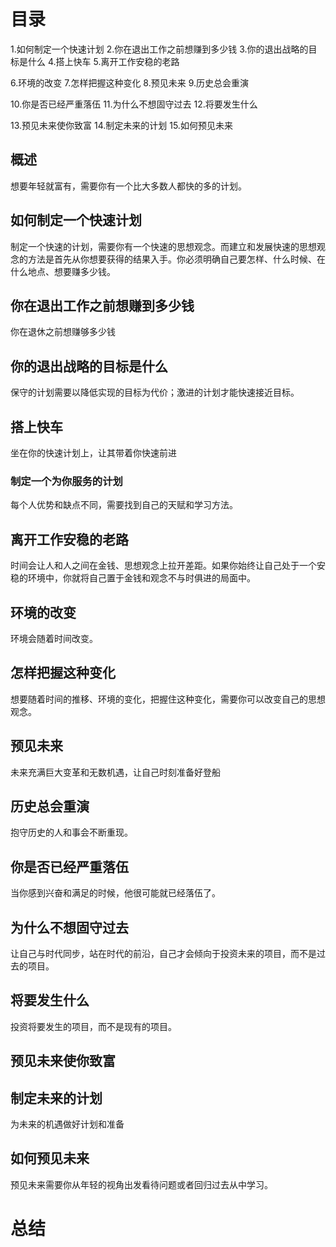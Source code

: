 # 目录
1.如何制定一个快速计划
2.你在退出工作之前想赚到多少钱
3.你的退出战略的目标是什么
4.搭上快车
5.离开工作安稳的老路

6.环境的改变
7.怎样把握这种变化
8.预见未来
9.历史总会重演

10.你是否已经严重落伍
11.为什么不想固守过去
12.将要发生什么

13.预见未来使你致富
14.制定未来的计划
15.如何预见未来

## 概述
  想要年轻就富有，需要你有一个比大多数人都快的多的计划。

## 如何制定一个快速计划
  制定一个快速的计划，需要你有一个快速的思想观念。而建立和发展快速的思想观念的方法是首先从你想要获得的结果入手。你必须明确自己要怎样、什么时候、在什么地点、想要赚多少钱。

## 你在退出工作之前想赚到多少钱
  你在退休之前想赚够多少钱

## 你的退出战略的目标是什么
  保守的计划需要以降低实现的目标为代价；激进的计划才能快速接近目标。

## 搭上快车
  坐在你的快速计划上，让其带着你快速前进

### 制定一个为你服务的计划
  每个人优势和缺点不同，需要找到自己的天赋和学习方法。

## 离开工作安稳的老路
  时间会让人和人之间在金钱、思想观念上拉开差距。如果你始终让自己处于一个安稳的环境中，你就将自己置于金钱和观念不与时俱进的局面中。

## 环境的改变
  环境会随着时间改变。

## 怎样把握这种变化
  想要随着时间的推移、环境的变化，把握住这种变化，需要你可以改变自己的思想观念。

## 预见未来
  未来充满巨大变革和无数机遇，让自己时刻准备好登船

## 历史总会重演
  抱守历史的人和事会不断重现。

## 你是否已经严重落伍
  当你感到兴奋和满足的时候，他很可能就已经落伍了。

## 为什么不想固守过去
  让自己与时代同步，站在时代的前沿，自己才会倾向于投资未来的项目，而不是过去的项目。

## 将要发生什么
  投资将要发生的项目，而不是现有的项目。

## 预见未来使你致富

## 制定未来的计划
  为未来的机遇做好计划和准备

## 如何预见未来
  预见未来需要你从年轻的视角出发看待问题或者回归过去从中学习。

# 总结  
  
